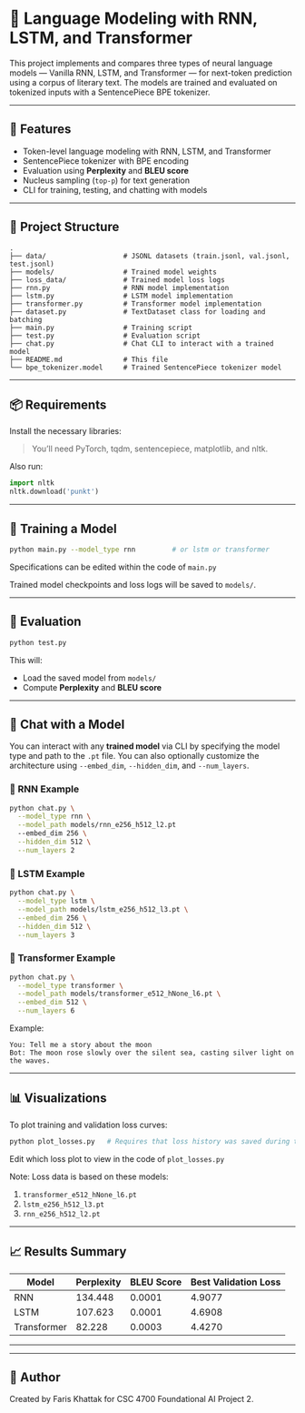 # 🧠 Language Modeling with RNN, LSTM, and Transformer

This project implements and compares three types of neural language models — Vanilla RNN, LSTM, and Transformer — for next-token prediction using a corpus of literary text. The models are trained and evaluated on tokenized inputs with a SentencePiece BPE tokenizer.

---

## 🚀 Features
- Token-level language modeling with RNN, LSTM, and Transformer
- SentencePiece tokenizer with BPE encoding
- Evaluation using **Perplexity** and **BLEU score**
- Nucleus sampling (`top-p`) for text generation
- CLI for training, testing, and chatting with models

---

## 📁 Project Structure

```
.
├── data/                   # JSONL datasets (train.jsonl, val.jsonl, test.jsonl)
├── models/                 # Trained model weights
├── loss_data/              # Trained model loss logs
├── rnn.py                  # RNN model implementation
├── lstm.py                 # LSTM model implementation
├── transformer.py          # Transformer model implementation
├── dataset.py              # TextDataset class for loading and batching
├── main.py                 # Training script
├── test.py                 # Evaluation script
├── chat.py                 # Chat CLI to interact with a trained model
├── README.md               # This file
└── bpe_tokenizer.model     # Trained SentencePiece tokenizer model
```

---

## 📦 Requirements

Install the necessary libraries:
> You’ll need PyTorch, tqdm, sentencepiece, matplotlib, and nltk.

Also run:
```python
import nltk
nltk.download('punkt')
```

---

## 🔧 Training a Model

```bash
python main.py --model_type rnn         # or lstm or transformer
```
Specifications can be edited within the code of `main.py`

Trained model checkpoints and loss logs will be saved to `models/`.

---

## 🧪 Evaluation

```bash
python test.py
```

This will:
- Load the saved model from `models/`
- Compute **Perplexity** and **BLEU score**

---

## 💬 Chat with a Model

You can interact with any **trained model** via CLI by specifying the model type and path to the `.pt` file. You can also optionally customize the architecture using `--embed_dim`, `--hidden_dim`, and `--num_layers`.

### 🔁 RNN Example
```bash
python chat.py \
  --model_type rnn \
  --model_path models/rnn_e256_h512_l2.pt
  --embed_dim 256 \
  --hidden_dim 512 \
  --num_layers 2
```

### 🔁 LSTM Example
```bash
python chat.py \
  --model_type lstm \
  --model_path models/lstm_e256_h512_l3.pt \
  --embed_dim 256 \
  --hidden_dim 512 \
  --num_layers 3
```

### 🧠 Transformer Example
```bash
python chat.py \
  --model_type transformer \
  --model_path models/transformer_e512_hNone_l6.pt \
  --embed_dim 512 \
  --num_layers 6
```

Example:
```
You: Tell me a story about the moon
Bot: The moon rose slowly over the silent sea, casting silver light on the waves.
```

---

## 📊 Visualizations

To plot training and validation loss curves:
```bash
python plot_losses.py   # Requires that loss history was saved during training
```
Edit which loss plot to view in the code of `plot_losses.py`

Note: Loss data is based on these models:

1. `transformer_e512_hNone_l6.pt`
2. `lstm_e256_h512_l3.pt`
3. `rnn_e256_h512_l2.pt`

---

## 📈 Results Summary

| Model       | Perplexity | BLEU Score | Best Validation Loss |
|-------------|------------|------------|----------------------|
| RNN         | 134.448    | 0.0001     | 4.9077
| LSTM        | 107.623    | 0.0001     | 4.6908
| Transformer | 82.228     | 0.0003     | 4.4270

---

---

## 🤖 Author
Created by Faris Khattak for CSC 4700 Foundational AI Project 2.
